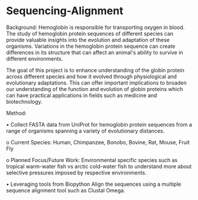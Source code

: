 # Sequencing-Alignment

Background:
Hemoglobin is responsible for transporting oxygen in blood. The study of hemoglobin protein sequences of different species can provide valuable insights into the evolution and adaptation of these organisms. Variations in the hemoglobin protein sequence can create differences in its structure that can affect an animal's ability to survive in different environments.

The goal of this project is to enhance understanding of the globin protein across different species and how it evolved through physiological and evolutionary adaptations. This can offer important implications to broaden our understanding of the function and evolution of globin proteins which can have practical applications in fields such as medicine and biotechnology.


Method:

•	Collect FASTA data from UniProt for hemoglobin protein sequences from a range of organisms spanning a variety of evolutionary distances.

   o	Current Species: Human, Chimpanzee, Bonobo, Bovine, Rat, Mouse, Fruit Fly

   o	Planned Focus/Future Work: Environmental specific species such as tropical warm-water fish vs arctic cold-water fish to understand more about selective pressures imposed by respective environments.

•	Leveraging tools from Biopython Align the sequences using a multiple sequence alignment tool such as Clustal Omega.
